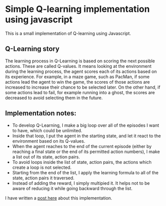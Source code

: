 # Simple Q-learning implementation using javascript
This is a small implementation of Q-learning using Javascript.

## Q-Learning story
The learning process in Q-Learning is based on scoring the next possible actions. These are called Q-values. It means looking at the environment during the learning process, the agent scores each of its actions based on its experience. For example, in a maze game, such as PacMan, if some actions lead the agent to win the game, the scores of those actions are increased to increase their chance to be selected later. On the other hand, if some actions lead to fail, for example running into a ghost, the scores are decreased to avoid selecting them in the future.

## Implementation notes:
- To develop Q-Learning, I make a big loop over all of the episodes I want to have, which could be unlimited.
- Inside that loop, I put the agent in the starting state, and let it react to the environment based on its Q-values.
- When the agent reaches to the end of the current episode (either by reaching a final state or the end of its permitted action numbers), I make a list out of its state, action pairs.
- To avoid loops inside the list of state, action pairs, the actions which create a loop is not selected.
- Starting from the end of the list, I apply the learning formula to all of the state, action pairs it traversed.
- Instead of adding the reward, I simply multipied it. It helps not to be aware of reducing it while going backward through the list.

I have written a [post here](https://blog.communere.com/ai/ml/q-learning/reinforcement%20learning/2019/09/03/A-Brief-Description-on-Q-Learning.html) about this implementation.
